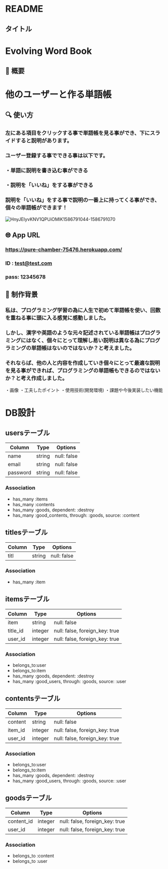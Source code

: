 # README

## タイトル

# Evolving Word Book

## 📗 概要

# 他のユーザーと作る単語帳

## 🔍 使い方

### 左にある項目をクリックする事で単語帳を見る事ができ、下にスライドすると説明があります。
### ユーザー登録する事でできる事は以下です。
### ・単語に説明を書き込む事ができる
### ・説明を「いいね」をする事ができる
### 説明を「いいね」をする事で説明の一番上に持ってくる事ができ、個々の単語帳ができます！

![HnyJEIyvKNV1QPUiOMlK1586791044-1586791070](https://user-images.githubusercontent.com/61224740/79132595-96d8e100-7de5-11ea-878a-be8d0a6ae26e.gif)

## 🌐 App URL

### **https://pure-chamber-75476.herokuapp.com/**

### ID  : test@test.com
### pass: 12345678

## 📗 制作背景

### 私は、プログラミング学習の為に人生で初めて単語帳を使い、回数を重ねる事に頭に入る感覚に感動しました。
### しかし、漢字や英語のような元々記述されている単語帳はプログラミングにはなく、個々にとって理解し易い説明は異なる為にプログラミングの単語帳はないのではないか？と考えました。
### それならば、他の人と内容を作成していき個々にとって最適な説明を見る事ができれば、プログラミングの単語帳もできるのではないか？と考え作成しました。

・画像
・工夫したポイント
・使用技術(開発環境)
・課題や今後実装したい機能

# DB設計

## usersテーブル
|Column|Type|Options|
|------|----|-------|
|name|string|null: false|
|email|string|null: false|
|password|string|null: false|
### Association
- has_many  :items
- has_many  :contents
- has_many  :goods, dependent: :destroy
- has_many  :good_contents, through: :goods, source: :content

## titlesテーブル
|Column|Type|Options|
|------|----|-------|
|titl|string|null: false|
### Association
- has_many :item

## itemsテーブル
|Column|Type|Options|
|------|----|-------|
|item|string|null: false|
|title_id|integer|null: false, foreign_key: true|
|user_id|integer|null: false, foreign_key: true|
### Association
- belongs_to:user
- belongs_to:item
- has_many  :goods, dependent: :destroy
- has_many  :good_users, through: :goods, source: :user

## contentsテーブル
|Column|Type|Options|
|------|----|-------|
|content|string|null: false|
|item_id|integer|null: false, foreign_key: true|
|user_id|integer|null: false, foreign_key: true|
### Association
- belongs_to:user
- belongs_to:item
- has_many  :goods, dependent: :destroy
- has_many  :good_users, through: :goods, source: :user

## goodsテーブル
|Column|Type|Options|
|------|----|-------|
|content_id|integer|null: false, foreign_key: true|
|user_id|integer|null: false, foreign_key: true|
### Association
- belongs_to :content
- belongs_to :user